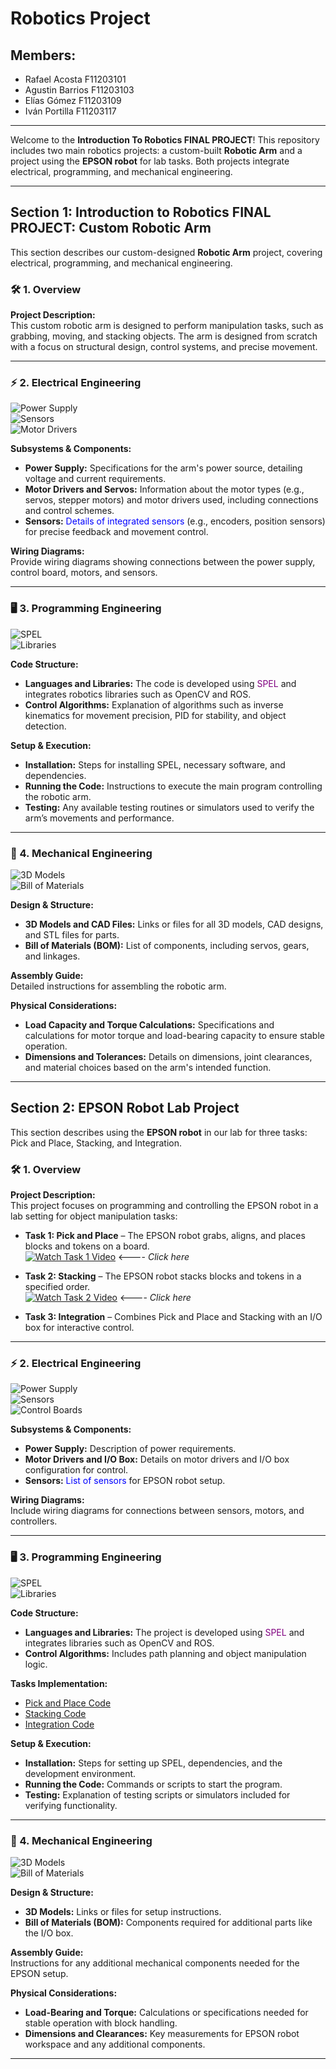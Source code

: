 # Robotics Project
## Members:
- Rafael Acosta F11203101
- Agustin Barrios F11203103
- Elías Gómez F11203109
- Iván Portilla F11203117
---

Welcome to the **Introduction To Robotics FINAL PROJECT**! This repository includes two main robotics projects: a custom-built **Robotic Arm** and a project using the **EPSON robot** for lab tasks. Both projects integrate electrical, programming, and mechanical engineering.

---

## Section 1: Introduction to Robotics FINAL PROJECT: Custom Robotic Arm

This section describes our custom-designed **Robotic Arm** project, covering electrical, programming, and mechanical engineering.

### 🛠️ 1. Overview

**Project Description:**  
This custom robotic arm is designed to perform manipulation tasks, such as grabbing, moving, and stacking objects. The arm is designed from scratch with a focus on structural design, control systems, and precise movement.

---

### ⚡ 2. Electrical Engineering

![Power Supply](https://img.shields.io/badge/Power-Supply-green)  
![Sensors](https://img.shields.io/badge/Sensors-Integrated-blue)  
![Motor Drivers](https://img.shields.io/badge/Motor_Drivers-Control-orange)

**Subsystems & Components:**
- **Power Supply:** Specifications for the arm's power source, detailing voltage and current requirements.
- **Motor Drivers and Servos:** Information about the motor types (e.g., servos, stepper motors) and motor drivers used, including connections and control schemes.
- **Sensors:** <span style="color:blue">Details of integrated sensors</span> (e.g., encoders, position sensors) for precise feedback and movement control.

**Wiring Diagrams:**  
Provide wiring diagrams showing connections between the power supply, control board, motors, and sensors.

---

### 🖥️ 3. Programming Engineering

![SPEL](https://img.shields.io/badge/Language-SPEL-purple)  
![Libraries](https://img.shields.io/badge/Libraries-ROS%20%7C%20OpenCV-brightgreen)

**Code Structure:**
- **Languages and Libraries:** The code is developed using <span style="color:purple">SPEL</span> and integrates robotics libraries such as OpenCV and ROS.
- **Control Algorithms:** Explanation of algorithms such as inverse kinematics for movement precision, PID for stability, and object detection.

**Setup & Execution:**
- **Installation:** Steps for installing SPEL, necessary software, and dependencies.
- **Running the Code:** Instructions to execute the main program controlling the robotic arm.
- **Testing:** Any available testing routines or simulators used to verify the arm’s movements and performance.

---

### 🧩 4. Mechanical Engineering

![3D Models](https://img.shields.io/badge/3D_Models-CAD_Files-lightgrey)  
![Bill of Materials](https://img.shields.io/badge/BOM-Available-blue)

**Design & Structure:**
- **3D Models and CAD Files:** Links or files for all 3D models, CAD designs, and STL files for parts.
- **Bill of Materials (BOM):** List of components, including servos, gears, and linkages.

**Assembly Guide:**  
Detailed instructions for assembling the robotic arm.

**Physical Considerations:**
- **Load Capacity and Torque Calculations:** Specifications and calculations for motor torque and load-bearing capacity to ensure stable operation.
- **Dimensions and Tolerances:** Details on dimensions, joint clearances, and material choices based on the arm's intended function.

---

## Section 2: EPSON Robot Lab Project

This section describes using the **EPSON robot** in our lab for three tasks: Pick and Place, Stacking, and Integration.

### 🛠️ 1. Overview

**Project Description:**  
This project focuses on programming and controlling the EPSON robot in a lab setting for object manipulation tasks:

- **Task 1: Pick and Place** – The EPSON robot grabs, aligns, and places blocks and tokens on a board.  
  [![Watch Task 1 Video](https://img.shields.io/badge/Watch-Task_1-blue)](https://youtu.be/5OCg-I2ZSlQ?si=6uBngnlg_m5KW0fz) <---- *Click here*

- **Task 2: Stacking** – The EPSON robot stacks blocks and tokens in a specified order.  
  [![Watch Task 2 Video](https://img.shields.io/badge/Watch-Task_2-blue)](https://youtu.be/SGoLy_Q0XWM?si=tNRr6POcxG31-aYo) <---- *Click here*

- **Task 3: Integration** – Combines Pick and Place and Stacking with an I/O box for interactive control.

---


### ⚡ 2. Electrical Engineering

![Power Supply](https://img.shields.io/badge/Power-Supply-green)  
![Sensors](https://img.shields.io/badge/Sensors-Proximity-blue)  
![Control Boards](https://img.shields.io/badge/Control-Boards-orange)

**Subsystems & Components:**
- **Power Supply:** Description of power requirements.
- **Motor Drivers and I/O Box:** Details on motor drivers and I/O box configuration for control.
- **Sensors:** <span style="color:blue">List of sensors</span> for EPSON robot setup.

**Wiring Diagrams:**  
Include wiring diagrams for connections between sensors, motors, and controllers.

---

### 🖥️ 3. Programming Engineering

![SPEL](https://img.shields.io/badge/Language-SPEL-purple)  
![Libraries](https://img.shields.io/badge/Libraries-ROS%20%7C%20OpenCV-brightgreen)

**Code Structure:**
- **Languages and Libraries:** The project is developed using <span style="color:purple">SPEL</span> and integrates libraries such as OpenCV and ROS.
- **Control Algorithms:** Includes path planning and object manipulation logic.

**Tasks Implementation:**
- [Pick and Place Code](#)
- [Stacking Code](#)
- [Integration Code](#)

**Setup & Execution:**
- **Installation:** Steps for setting up SPEL, dependencies, and the development environment.
- **Running the Code:** Commands or scripts to start the program.
- **Testing:** Explanation of testing scripts or simulators included for verifying functionality.

---

### 🧩 4. Mechanical Engineering

![3D Models](https://img.shields.io/badge/3D_Models-Setup_Instructions-lightgrey)  
![Bill of Materials](https://img.shields.io/badge/BOM-Available-blue)

**Design & Structure:**
- **3D Models:** Links or files for setup instructions.
- **Bill of Materials (BOM):** Components required for additional parts like the I/O box.

**Assembly Guide:**  
Instructions for any additional mechanical components needed for the EPSON setup.

**Physical Considerations:**
- **Load-Bearing and Torque:** Calculations or specifications needed for stable operation with block handling.
- **Dimensions and Clearances:** Key measurements for EPSON robot workspace and any additional components.

---

